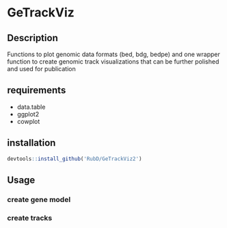 # GeTrackViz

## Description

Functions to plot genomic data formats (bed, bdg, bedpe) and one wrapper function to create
genomic track visualizations that can be further polished and used for publication

## requirements
- data.table
- ggplot2
- cowplot

## installation 
```R
devtools::install_github('RubD/GeTrackViz2')
```

## Usage

### create gene model

### create tracks